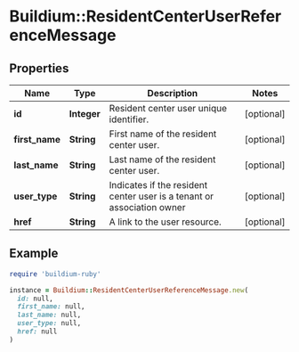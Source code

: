 # Buildium::ResidentCenterUserReferenceMessage

## Properties

| Name | Type | Description | Notes |
| ---- | ---- | ----------- | ----- |
| **id** | **Integer** | Resident center user unique identifier. | [optional] |
| **first_name** | **String** | First name of the resident center user. | [optional] |
| **last_name** | **String** | Last name of the resident center user. | [optional] |
| **user_type** | **String** | Indicates if the resident center user is a tenant or association owner | [optional] |
| **href** | **String** | A link to the user resource. | [optional] |

## Example

```ruby
require 'buildium-ruby'

instance = Buildium::ResidentCenterUserReferenceMessage.new(
  id: null,
  first_name: null,
  last_name: null,
  user_type: null,
  href: null
)
```

